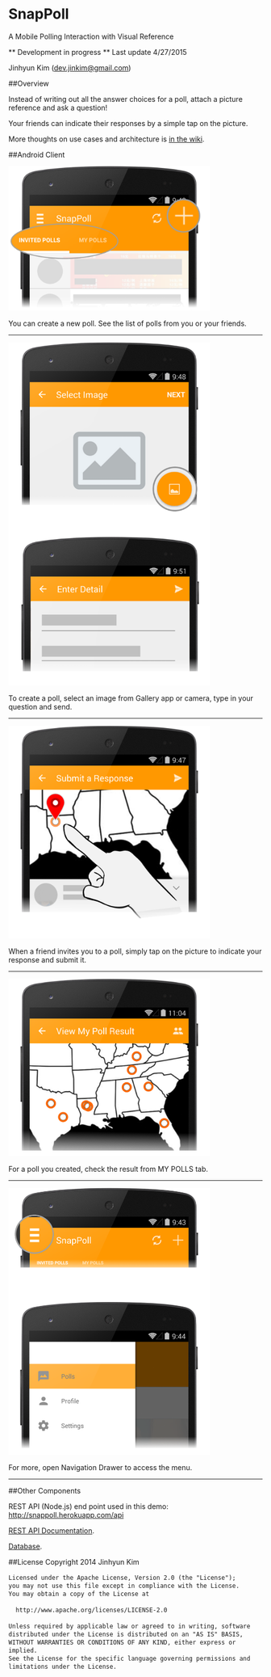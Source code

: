 SnapPoll
========
A Mobile Polling Interaction with Visual Reference

** Development in progress ** Last update 4/27/2015

Jinhyun Kim (dev.jinkim@gmail.com)

##Overview

Instead of writing out all the answer choices for a poll, attach a picture reference and ask a question!

Your friends can indicate their responses by a simple tap on the picture.

More thoughts on use cases and architecture is [in the wiki](https://github.com/jinkim608/SnapPoll/wiki).

##Android Client

<img src="https://github.com/jinkim608/SnapPoll/blob/master/Assets/Onboarding/v0.2.0-page1.png" width="400">

You can create a new poll. See the list of polls from you or your friends.
<hr>

<img src="https://github.com/jinkim608/SnapPoll/blob/master/Assets/Onboarding/v0.2.0-page2.png" width="400">

To create a poll, select an image from Gallery app or camera, type in your question and send.
<hr>

<img src="https://github.com/jinkim608/SnapPoll/blob/master/Assets/Onboarding/v0.2.0-page3.png" width="400">

When a friend invites you to a poll, simply tap on the picture to indicate your response and submit it.
<hr>

<img src="https://github.com/jinkim608/SnapPoll/blob/master/Assets/Onboarding/v0.2.0-page4.png" width="400">

For a poll you created, check the result from MY POLLS tab.
<hr>


<img src="https://github.com/jinkim608/SnapPoll/blob/master/Assets/Onboarding/v0.2.0-page5.png" width="400">

For more, open Navigation Drawer to access the menu.
<hr>

##Other Components

REST API (Node.js) end point used in this demo: http://snappoll.herokuapp.com/api

[REST API Documentation](http://snappoll.herokuapp.com/apidoc).

[Database](https://github.com/jinkim608/SnapPoll/wiki/3.-Database-(PostgreSQL)).

##License
    Copyright 2014 Jinhyun Kim

    Licensed under the Apache License, Version 2.0 (the "License");
    you may not use this file except in compliance with the License.
    You may obtain a copy of the License at

      http://www.apache.org/licenses/LICENSE-2.0

    Unless required by applicable law or agreed to in writing, software
    distributed under the License is distributed on an "AS IS" BASIS,
    WITHOUT WARRANTIES OR CONDITIONS OF ANY KIND, either express or implied.
    See the License for the specific language governing permissions and
    limitations under the License.
